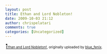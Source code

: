 ```yaml
---
layout: post
title: Ethan and Lord Nobleton!
date: 2009-10-03 21:12
author: chrispelatari
comments: true
categories: [Uncategorized]
---
```


<div style="text-align:left;padding:3px;">
<a href="http://www.flickr.com/photos/blue_fenix/3978208629/" title="photo sharing"><img src="http://farm3.static.flickr.com/2440/3978208629_595e40298f.jpg" style="border:solid 2px #000000;" alt="" /></a>
<br />
<span style="font-size:.8em;margin-top:0;"><a href="http://www.flickr.com/photos/blue_fenix/3978208629/">Ethan and Lord Nobleton!</a>, originally uploaded by <a href="http://www.flickr.com/people/blue_fenix/">blue_fenix</a>.</span>
</div>
<p>

</p>
